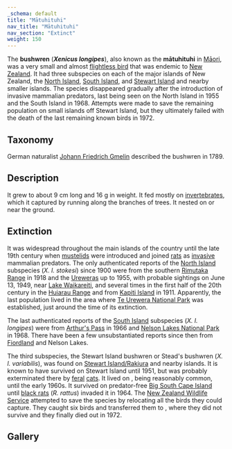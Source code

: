 ```yaml
---
_schema: default
title: "Mātuhituhi"
nav_title: "Mātuhituhi"
nav_section: "Extinct"
weight: 150
---
```

                                   



 

The **bushwren** (_**Xenicus longipes**_), also known as the **mātuhituhi** in [Māori](https://en.wikipedia.org/wiki/M%C4%81ori_language), was a very small and almost [flightless bird](https://en.wikipedia.org/wiki/Flightless_bird) that was endemic to [New Zealand](https://en.wikipedia.org/wiki/New_Zealand). It had three subspecies on each of the major islands of New Zealand, the [North Island](https://en.wikipedia.org/wiki/North_Island), [South Island](https://en.wikipedia.org/wiki/South_Island), and [Stewart Island](https://en.wikipedia.org/wiki/Stewart_Island) and nearby smaller islands. The species disappeared gradually after the introduction of invasive mammalian predators, last being seen on the North Island in 1955 and the South Island in 1968. Attempts were made to save the remaining population on small islands off Stewart Island, but they ultimately failed with the death of the last remaining known birds in 1972.

Taxonomy
------------

German naturalist [Johann Friedrich Gmelin](https://en.wikipedia.org/wiki/Johann_Friedrich_Gmelin) described the bushwren in 1789.

Description
---------------

It grew to about 9 cm long and 16 g in weight. It fed mostly on [invertebrates](https://en.wikipedia.org/wiki/Invertebrate), which it captured by running along the branches of trees. It nested on or near the ground.

Extinction
--------------

It was widespread throughout the main islands of the country until the late 19th century when [mustelids](https://en.wikipedia.org/wiki/Mustelidae) were introduced and joined [rats](https://en.wikipedia.org/wiki/Rat) as [invasive](https://en.wikipedia.org/wiki/Invasive_species) mammalian predators. The only authenticated reports of the [North Island](https://en.wikipedia.org/wiki/North_Island) subspecies (_X. l. stokesi_) since 1900 were from the southern [Rimutaka Range](https://en.wikipedia.org/wiki/Rimutaka_Range) in 1918 and the [Ureweras](https://en.wikipedia.org/wiki/Te_Urewera) up to 1955, with probable sightings on June 13, 1949, near [Lake Waikareiti](https://en.wikipedia.org/wiki/Lake_Waikareiti), and several times in the first half of the 20th century in the [Huiarau Range](https://en.wikipedia.org/wiki/Huiarau_Range) and from [Kapiti Island](https://en.wikipedia.org/wiki/Kapiti_Island) in 1911. Apparently, the last population lived in the area where [Te Urewera National Park](https://en.wikipedia.org/wiki/Te_Urewera_National_Park) was established, just around the time of its extinction.

The last authenticated reports of the [South Island](https://en.wikipedia.org/wiki/South_Island) subspecies (_X. l. longipes_) were from [Arthur's Pass](https://en.wikipedia.org/wiki/Arthur%27s_Pass) in 1966 and [Nelson Lakes National Park](https://en.wikipedia.org/wiki/Nelson_Lakes_National_Park) in 1968. There have been a few unsubstantiated reports since then from [Fiordland](https://en.wikipedia.org/wiki/Fiordland) and Nelson Lakes.

The third subspecies, the Stewart Island bushwren or Stead's bushwren (_X. l. variabilis_), was found on [Stewart Island/Rakiura](https://en.wikipedia.org/wiki/Stewart_Island/Rakiura) and nearby islands. It is known to have survived on Stewart Island until 1951, but was probably exterminated there by [feral](https://en.wikipedia.org/wiki/Feral) [cats](https://en.wikipedia.org/wiki/Cat). It lived on , being reasonably common, until the early 1960s. It survived on predator-free [Big South Cape Island](https://en.wikipedia.org/wiki/Big_South_Cape_Island) until [black rats](https://en.wikipedia.org/wiki/Black_rat) (_R. rattus_) invaded it in 1964. The [New Zealand Wildlife Service](https://en.wikipedia.org/wiki/New_Zealand_Wildlife_Service) attempted to save the species by relocating all the birds they could capture. They caught six birds and transferred them to , where they did not survive and they finally died out in 1972.

Gallery
-----------

